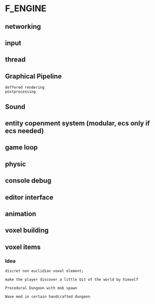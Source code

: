 # F_ENGINE

## networking

## input

## thread

## Graphical Pipeline
	deffered rendering
	postprocessing

## Sound

## entity copenment system (modular, ecs only if ecs needed)

## game loop

## physic

## console debug

## editor interface

## animation

## voxel building

## voxel items

### Idea

	discret non euclidian voxel element;

	make the player discover a little bit of the world by himself

	Procedural Dungeon with mob spawn

	Wave mod in certain handcrafted dungeon

	
